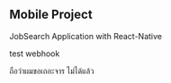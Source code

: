 <h2>Mobile Project</h2>
</div>JobSearch Application with React-Native<div>

test webhook

ถือว่าผมขอเถอะจาร
ไม่ได้แล้ว
